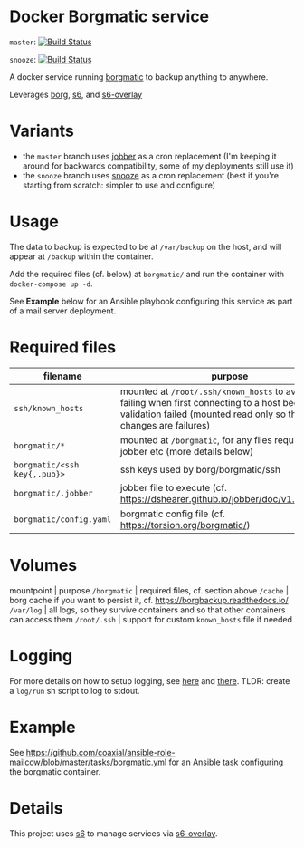 # Docker Borgmatic service

`master`: [![Build Status](https://travis-ci.org/coaxial/docker-borgmatic.svg?branch=master)](https://travis-ci.org/coaxial/docker-borgmatic)

`snooze`: [![Build Status](https://travis-ci.org/coaxial/docker-borgmatic.svg?branch=snooze)](https://travis-ci.org/coaxial/docker-borgmatic)

A docker service running [borgmatic](https://torsion.org/borgmatic/) to backup anything to anywhere.

Leverages [borg](https://borgbackup.readthedocs.io/), [s6](http://skarnet.org/software/s6/index.html), and [s6-overlay](https://github.com/just-containers/s6-overlay)

# Variants

- the `master` branch uses [jobber](https://dshearer.github.io/jobber/) as a cron replacement (I'm keeping it around for backwards compatibility, some of my deployments still use it)
- the `snooze` branch uses [snooze](https://github.com/chneukirchen/snooze) as a cron replacement (best if you're starting from scratch: simpler to use and configure)

# Usage

The data to backup is expected to be at `/var/backup` on the host, and will appear at `/backup` within the container.

Add the required files (cf. below) at `borgmatic/` and run the container with `docker-compose up -d`.

See **Example** below for an Ansible playbook configuring this service as part of a mail server deployment.

# Required files

filename | purpose | notes
---|---|---
`ssh/known_hosts` | mounted at `/root/.ssh/known_hosts` to avoid ssh failing when first connecting to a host because key validation failed (mounted read only so that key changes are failures) | use `ssh-keyscan <hostname/ip>` to generate entries to paste in the file
`borgmatic/*` | mounted at `/borgmatic`, for any files required by jobber etc (more details below) |
`borgmatic/<ssh key{,.pub}>` | ssh keys used by borg/borgmatic/ssh |
`borgmatic/.jobber` | jobber file to execute (cf. https://dshearer.github.io/jobber/doc/v1.3/#jobfile) | see `.jobber.example`
`borgmatic/config.yaml` | borgmatic config file (cf. https://torsion.org/borgmatic/) | see `config.example.yaml`

# Volumes

mountpoint | purpose
`/borgmatic` | required files, cf. section above
`/cache` | borg cache if you want to persist it, cf. https://borgbackup.readthedocs.io/
`/var/log` | all logs, so they survive containers and so that other containers can access them
`/root/.ssh` | support for custom `known_hosts` file if needed

# Logging

For more details on how to setup logging, see [here](http://skarnet.org/software/s6/s6-log.html) and [there](https://github.com/just-containers/s6-overlay#logging). TLDR: create a `log/run` sh script to log to stdout.

# Example

See https://github.com/coaxial/ansible-role-mailcow/blob/master/tasks/borgmatic.yml for an Ansible task configuring the borgmatic container.

# Details

This project uses [s6](http://skarnet.org/software/s6/index.html) to manage services via [s6-overlay](https://github.com/just-containers/s6-overlay).

